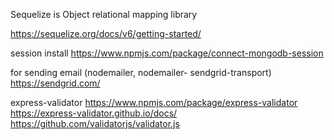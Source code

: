 Sequelize is Object relational mapping library

https://sequelize.org/docs/v6/getting-started/ 

session install
https://www.npmjs.com/package/connect-mongodb-session

for sending email (nodemailer, nodemailer-
sendgrid-transport)
https://sendgrid.com/


express-validator
https://www.npmjs.com/package/express-validator 
https://express-validator.github.io/docs/ 
https://github.com/validatorjs/validator.js
